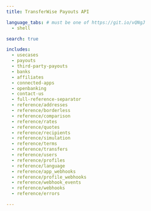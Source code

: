 ```yaml
---
title: TransferWise Payouts API

language_tabs: # must be one of https://git.io/vQNgJ
  - shell

search: true

includes:
  - usecases
  - payouts
  - third-party-payouts
  - banks
  - affiliates
  - connected-apps
  - openbanking
  - contact-us
  - full-reference-separator
  - reference/addresses
  - reference/borderless
  - reference/comparison
  - reference/rates
  - reference/quotes
  - reference/recipients
  - reference/simulation
  - reference/terms
  - reference/transfers
  - reference/users
  - reference/profiles
  - reference/language
  - reference/app_webhooks
  - reference/profile_webhooks
  - reference/webhook_events
  - reference/webhooks
  - reference/errors

---
```

